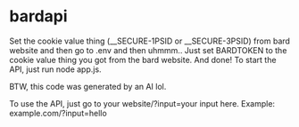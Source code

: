 # bardapi
Set the cookie value thing (__SECURE-1PSID or __SECURE-3PSID) from bard website and then go to .env and then uhmmm.. Just set BARDTOKEN to the cookie value thing you got from the bard website. And done!
To start the API, just run node app.js.

BTW, this code was generated by an AI lol.

To use the API, just go to your website/?input=your input here. Example: example.com/?input=hello
